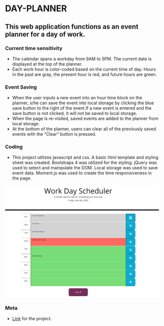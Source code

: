 # DAY-PLANNER

 ## This web application functions as an event planner for a day of work.

 ### Current time sensitivity
 
- The calendar spans a workday from 9AM to 5PM. The current date is displayed at the top of the planner. 
- Each work hour is color-coded based on the current time of day. Hours in the past are gray, the present hour is red, and future hours are green.

### Event Saving

- When the user inputs a new event into an hour time block on the planner, s/he can save the event into local storage by clicking the blue save button to the right of the event.If a new event is entered and the save button is not clicked, it will not be saved to local storage.
- When the page is re-visited, saved events are added to the planner from local storage.
- At the bottom of the planner, users can clear all of the previously saved events with the "Clear" button is pressed.

### Coding

- This project utilizes javascript and css. A basic html template and styling sheet was created. Bootstraps 4 was utilized for the styling. jQuery was used to select and mainpulate the DOM. Local storage was used to save event data. Moment.js was used to create the time responsiveness in the page.

![Day-Planner Screen-Shot](https://github.com/hhutku/day-planner/blob/main/assets/dayPlannerImage.png)

### Meta

- [Link](https://hhutku.github.io/day-planner/) for the project.



